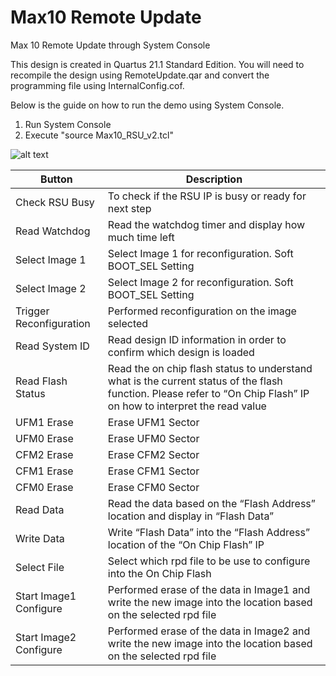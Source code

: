 # Max10 Remote Update
 Max 10 Remote Update through System Console

This design is created in Quartus 21.1 Standard Edition. You will need to recompile the design using RemoteUpdate.qar and convert the programming file using InternalConfig.cof.

Below is the guide on how to run the demo using System Console.
1. Run System Console
2. Execute "source Max10_RSU_v2.tcl"

![alt text](https://github.com/altera-wiki/Max10-Wiki/Max10-RemoteUpdate/blob/main/image/console.jpg)

| Button                  | Description                                                                                                                                                           |
| ----------------------- | --------------------------------------------------------------------------------------------------------------------------------------------------------------------- |
| Check RSU Busy          | To check if the RSU IP is busy or ready for next step                                                                                                                 |
| Read Watchdog           | Read the watchdog timer and display how much time left                                                                                                                |
| Select Image 1          | Select Image 1 for reconfiguration. Soft BOOT_SEL Setting                                                                                                             |
| Select Image 2          | Select Image 2 for reconfiguration. Soft BOOT_SEL Setting                                                                                                             |
| Trigger Reconfiguration | Performed reconfiguration on the image selected                                                                                                                       |
| Read System ID          | Read design ID information in order to confirm which design is loaded                                                                                                 |
| Read Flash Status       | Read the on chip flash status to understand what is the current status of the flash function. Please refer to “On Chip Flash” IP on how to interpret the read value   |
| UFM1 Erase              | Erase UFM1 Sector                                                                                                                                                     |
| UFM0 Erase              | Erase UFM0 Sector                                                                                                                                                     |
| CFM2 Erase              | Erase CFM2 Sector                                                                                                                                                     |
| CFM1 Erase              | Erase CFM1 Sector                                                                                                                                                     |
| CFM0 Erase              | Erase CFM0 Sector                                                                                                                                                     |
| Read Data               | Read the data based on the “Flash Address” location and display in “Flash Data”                                                                                       |
| Write Data              | Write “Flash Data” into the “Flash Address” location of the “On Chip Flash” IP                                                                                        |
| Select File             | Select which rpd file to be use to configure into the On Chip Flash                                                                                                   |
| Start Image1 Configure  | Performed erase of the data in Image1 and write the new image into the location based on the selected rpd file                                                        |
| Start Image2 Configure  | Performed erase of the data in Image2 and write the new image into the location based on the selected rpd file                                                        |
